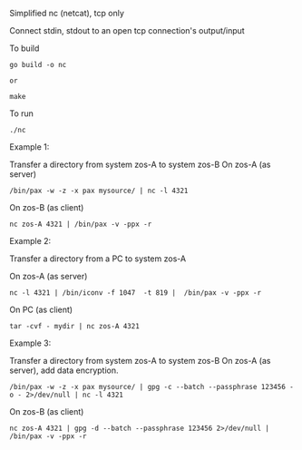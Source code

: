 Simplified nc (netcat), tcp only

Connect stdin, stdout to an open tcp connection's output/input

To build
```
go build -o nc

or 

make
```

To run
```
./nc
```
Example 1:

Transfer a directory from system zos-A to system zos-B
On zos-A (as server)
```
/bin/pax -w -z -x pax mysource/ | nc -l 4321
```
On zos-B (as client)
```
nc zos-A 4321 | /bin/pax -v -ppx -r
```

Example 2:

Transfer a directory from a PC to system zos-A

On zos-A (as server)
```
nc -l 4321 | /bin/iconv -f 1047  -t 819 |  /bin/pax -v -ppx -r
```

On PC (as client)
```
tar -cvf - mydir | nc zos-A 4321
```

Example 3:

Transfer a directory from system zos-A to system zos-B
On zos-A (as server), add data encryption.
```
/bin/pax -w -z -x pax mysource/ | gpg -c --batch --passphrase 123456 -o - 2>/dev/null | nc -l 4321
```
On zos-B (as client)
```
nc zos-A 4321 | gpg -d --batch --passphrase 123456 2>/dev/null | /bin/pax -v -ppx -r
```
